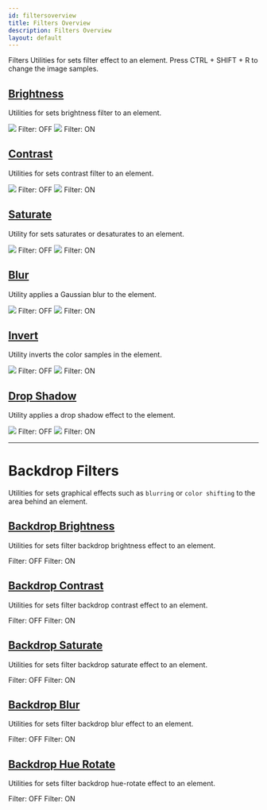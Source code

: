 ```yaml
---
id: filtersoverview
title: Filters Overview
description: Filters Overview
layout: default
---
```


<y class="-mt-4 pt-4 (xs)text-3xl (lg)text-5xl font-semibold gap-tight">
  Filters
</y>

<y class="text-lg">
  Utilities for sets filter effect to an element.
</y>

<y class="mt-4 mb-5 p-3 border-l-8 border-gray-600 text-sm text-gray-600 bg-gray-200 (dark)bg-gray-800">
  <y class="flex items-center">
    Press
    <y class="mx-1 px-1 py-0 border border-gray-400 rounded">
      CTRL
    </y>
    <y>+</y>
    <y class="mx-1 px-1 py-0 border border-gray-400 rounded">
      SHIFT
    </y>
    <y>+</y>
    <y class="mx-1 px-1 py-0 border border-gray-400 rounded">
      R
    </y>
		to change the image samples.
  </y>
</y>

## [Brightness](/filter-brightness/)

Utilities for sets brightness filter to an element.

<y class="m-2 mx-auto flex bg-charcoal-500 rounded-lg">
  <y class="p-5 max-w-sm">
    <img class="w-full h-48 object-cover object-center overflow-hidden rounded-md shadow"
         src="https://picsum.photos/500?=1">
    <y class="pt-4 text-sm text-center text-gray-100">
      Filter: OFF
    </y>
  </y>
  <y class="p-5 max-w-sm">
    <img class="filter brightness-8 w-full h-48 object-cover object-center overflow-hidden rounded-md shadow"
         src="https://picsum.photos/500?=1">
    <y class="pt-4 text-sm text-center text-gray-100">
      Filter: ON
    </y>
  </y>
</y>

## [Contrast](/filter-contrast/)

Utilities for sets contrast filter to an element.

<y class="m-2 mx-auto flex bg-charcoal-100 rounded-lg">
  <y class="p-5 max-w-sm">
    <img class="w-full h-48 object-cover object-center overflow-hidden rounded-md shadow"
         src="https://picsum.photos/500?=1">
    <y class="pt-4 text-sm text-center text-gray-100">
      Filter: OFF
    </y>
  </y>
  <y class="p-5 max-w-sm">
    <img class="filter contrast-8 w-full h-48 object-cover object-center overflow-hidden rounded-md shadow"
         src="https://picsum.photos/500?=1">
    <y class="pt-4 text-sm text-center text-gray-100">
      Filter: ON
    </y>
  </y>
</y>

## [Saturate](/filter-saturate/)

Utility for sets saturates or desaturates to an element.

<y class="m-2 mx-auto flex bg-charcoal-100 rounded-lg">
  <y class="p-5 max-w-sm">
    <img class="w-full h-48 object-cover object-center overflow-hidden rounded-md shadow"
         src="https://picsum.photos/500?=1">
    <y class="pt-4 text-sm text-center text-gray-100">
      Filter: OFF
    </y>
  </y>
  <y class="p-5 max-w-sm">
    <img class="filter saturate-10 w-full h-48 object-cover object-center overflow-hidden rounded-md shadow"
         src="https://picsum.photos/500?=1">
    <y class="pt-4 text-sm text-center text-gray-100">
      Filter: ON
    </y>
  </y>
</y>

## [Blur](/filter-blur/)

Utility applies a Gaussian blur to the element.

<y class="m-2 mx-auto flex bg-charcoal-100 rounded-lg">
  <y class="p-5 max-w-sm">
    <img class="w-full h-48 object-cover object-center overflow-hidden rounded-md shadow"
         src="https://picsum.photos/500?=1">
    <y class="pt-4 text-sm text-center text-gray-100">
      Filter: OFF
    </y>
  </y>
  <y class="m-5 max-w-sm">
    <img class="filter blur-2 w-full h-48 object-cover object-center overflow-hidden rounded-md"
         src="https://picsum.photos/500?=1">
    <y class="pt-4 text-sm text-center text-gray-100">
      Filter: ON
    </y>
  </y>
</y>

## [Invert](/filter-invert/)

Utility inverts the color samples in the element.

<y class="m-2 mx-auto flex bg-charcoal-100 rounded-lg">
  <y class="p-5 max-w-sm">
    <img class="w-full h-48 object-cover object-center overflow-hidden rounded-md shadow"
         src="https://picsum.photos/500?=1">
    <y class="pt-4 text-sm text-center text-gray-100">
      Filter: OFF
    </y>
  </y>
  <y class="m-5 max-w-sm">
    <img class="invert-1 w-full h-48 object-cover object-center overflow-hidden rounded-md"
         src="https://picsum.photos/500?=1">
    <y class="pt-4 text-sm text-center text-gray-100">
      Filter: ON
    </y>
  </y>
</y>

## [Drop Shadow](/filter-drop-shadow/)

Utility applies a drop shadow effect to the element.

<y class="m-2 mx-auto flex bg-gray-300 rounded-lg">
  <y class="p-5 max-w-sm">
    <img class="w-full h-48 object-contain object-center overflow-hidden"
         src="https://images.vexels.com/media/users/3/196998/isolated/preview/3421fa2cd778f85dfc33c72728b57d1e-tyrannosaurus-dino-cute-by-vexels.png">
    <y class="pt-4 text-sm text-center text-gray-800">
      Filter: OFF
    </y>
  </y>
  <y class="p-5 max-w-sm">
    <img class="filter drop-shadow-md w-full h-48 object-contain object-center overflow-hidden"
         src="https://images.vexels.com/media/users/3/196998/isolated/preview/3421fa2cd778f85dfc33c72728b57d1e-tyrannosaurus-dino-cute-by-vexels.png">
    <y class="pt-4 text-sm text-center text-gray-800">
      Filter: ON
    </y>
  </y>
</y>

---

# Backdrop Filters

Utilities for sets graphical effects such as `blurring` or `color shifting` to the area behind an element.

## [Backdrop Brightness](/filter-backdrop-brightness/)

Utilities for sets filter backdrop brightness effect to an element.

<y class="m-2 flex bg-charcoal-800 rounded-lg">
  <y class="p-5 max-w-sm w-full">
    <y class="flex justify-center items-center h-48 bg-auto bg-center bg-no-repeat rounded-lg"
       style="background-image:url('https://picsum.photos/500?=1')">
      <y class="w-40 h-32 bg-gray-100 bg-opacity-50"></y>
    </y>
    <y class="pt-4 text-sm text-center text-gray-100">
      Filter: OFF
    </y>
  </y>
  <y class="p-5 max-w-sm w-full">
    <y class="flex justify-center items-center h-48 bg-auto bg-center bg-no-repeat rounded-lg"
       style="background-image:url('https://picsum.photos/500?=1')">
      <y class="backdrop-filter brightness-8 w-40 h-32 bg-gray-100 bg-opacity-50"></y>
    </y>
    <y class="pt-4 text-sm text-center text-gray-100">
      Filter: ON
    </y>
  </y>
</y>

## [Backdrop Contrast](/filter-backdrop-contrast/)

Utilities for sets filter backdrop contrast effect to an element.

<y class="m-2 flex bg-charcoal-800 rounded-lg">
  <y class="p-5 max-w-sm w-full">
    <y class="flex justify-center items-center w-full h-48 bg-auto bg-center bg-no-repeat rounded-lg"
       style="background-image:url('https://picsum.photos/500?=1')">
      <y class="w-40 h-32 bg-gray-100 bg-opacity-50"></y>
    </y>
    <y class="pt-4 text-sm text-center text-gray-100">
      Filter: OFF
    </y>
  </y>
  <y class="p-5 max-w-sm w-full">
    <y class="flex justify-center items-center h-48 bg-auto bg-center bg-no-repeat rounded-lg"
       style="background-image:url('https://picsum.photos/500?=1')">
      <y class="backdrop-filter contrast-8 w-40 h-32 bg-gray-100 bg-opacity-50"></y>
    </y>
    <y class="pt-4 text-sm text-center text-gray-100">
      Filter: ON
    </y>
  </y>
</y>

## [Backdrop Saturate](/filter-backdrop-saturate/)

Utilities for sets filter backdrop saturate effect to an element.

<y class="m-2 flex bg-charcoal-800 rounded-lg">
  <y class="p-5 max-w-sm w-full">
    <y class="flex justify-center items-center h-48 bg-auto bg-center bg-no-repeat rounded-lg"
       style="background-image:url('https://picsum.photos/500?=1')">
      <y class="w-40 h-32 bg-gray-100 bg-opacity-50"></y>
    </y>
    <y class="pt-4 text-sm text-center text-gray-100">
      Filter: OFF
    </y>
  </y>
  <y class="p-5 max-w-sm w-full">
    <y class="flex justify-center items-center h-48 bg-auto bg-center bg-no-repeat rounded-lg"
       style="background-image:url('https://picsum.photos/500?=1')">
      <y class="backdrop-filter saturate-10 w-40 h-32 bg-gray-100 bg-opacity-50"></y>
    </y>
    <y class="pt-4 text-sm text-center text-gray-100">
      Filter: ON
    </y>
  </y>
</y>

## [Backdrop Blur](/filter-backdrop-blur/)

Utilities for sets filter backdrop blur effect to an element.

<y class="m-2 flex bg-charcoal-800 rounded-lg">
  <y class="p-5 max-w-sm w-full">
    <y class="flex justify-center items-center h-48 bg-auto bg-center bg-no-repeat rounded-lg"
       style="background-image:url('https://picsum.photos/500?=1')">
      <y class="w-40 h-32 bg-gray-100 bg-opacity-50"></y>
    </y>
    <y class="pt-4 text-sm text-center text-gray-100">
      Filter: OFF
    </y>
  </y>
  <y class="p-5 max-w-sm w-full">
    <y class="flex justify-center items-center h-48 bg-auto bg-center bg-no-repeat rounded-lg"
       style="background-image:url('https://picsum.photos/500?=1')">
      <y class="backdrop-filter blur-3 w-40 h-32 bg-gray-100 bg-opacity-50"></y>
    </y>
    <y class="pt-4 text-sm text-center text-gray-100">
      Filter: ON
    </y>
  </y>
</y>

## [Backdrop Hue Rotate](/filter-backdrop-hue-rotate/)

Utilities for sets filter backdrop hue-rotate effect to an element.

<y class="m-2 flex bg-charcoal-800 rounded-lg">
  <y class="p-5 max-w-sm w-full">
    <y class="flex justify-center items-center h-48 bg-auto bg-center bg-no-repeat rounded-lg"
       style="background-image:url('https://picsum.photos/500?=1')">
      <y class="w-40 h-32 bg-gray-100 bg-opacity-50"></y>
    </y>
    <y class="pt-4 text-sm text-center text-gray-100">
      Filter: OFF
    </y>
  </y>
  <y class="p-5 max-w-sm w-full">
    <y class="flex justify-center items-center h-48 bg-auto bg-center bg-no-repeat rounded-lg"
       style="background-image:url('https://picsum.photos/500?=1')">
      <y class="backdrop-filter hue-rotate-60 w-40 h-32 bg-gray-100 bg-opacity-50"></y>
    </y>
    <y class="pt-4 text-sm text-center text-gray-100">
      Filter: ON
    </y>
  </y>
</y>
